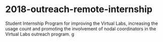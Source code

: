 # 2018-outreach-remote-internship
Student Internship Program for improving the Virtual Labs, increasing the usage count and promoting the involvement of nodal coordinators in the Virtual Labs outreach program.
g